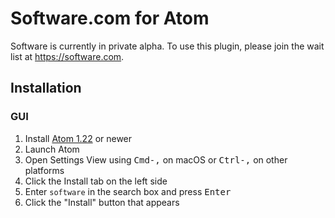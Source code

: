 # Software.com for Atom

Software is currently in private alpha.  To use this plugin, please join the wait list at https://software.com.

## Installation

### GUI

1. Install [Atom 1.22](https://atom.io) or newer
1. Launch Atom
1. Open Settings View using <kbd>Cmd-,</kbd> on macOS or <kbd>Ctrl-,</kbd> on other platforms
1. Click the Install tab on the left side
1. Enter `software` in the search box and press <kbd>Enter</kbd>
1. Click the "Install" button that appears
